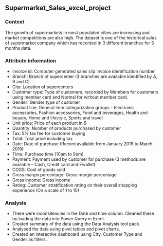 ## Supermarket_Sales_excel_project
### Context
The growth of supermarkets in most populated cities are increasing and market competitions are also high. The dataset is one of the historical sales of supermarket company which has recorded in 3 different branches for 3 months data.

### Attribute information
- Invoice id: Computer generated sales slip invoice identification number
- Branch: Branch of supercenter (3 branches are available identified by A, B and C).
- City: Location of supercenters
- Customer type: Type of customers, recorded by Members for customers using member card and Normal for without member card.
- Gender: Gender type of customer
- Product line: General item categorization groups - Electronic accessories, Fashion accessories, Food and beverages, Health and beauty, Home and lifestyle, Sports and travel
- Unit price: Price of each product in $
- Quantity: Number of products purchased by customer
- Tax: 5% tax fee for customer buying
- Total: Total price including tax
- Date: Date of purchase (Record available from January 2019 to March 2019)
- Time: Purchase time (10am to 9pm)
- Payment: Payment used by customer for purchase (3 methods are available – Cash, Credit card and Ewallet)
- COGS: Cost of goods sold
- Gross margin percentage: Gross margin percentage
- Gross income: Gross income
- Rating: Customer stratification rating on their overall shopping experience (On a scale of 1 to 10)

### Analysis
- There were inconsitencies in the Date and time column. Cleaned these by loading the data into Power Query in Excel.
- Created summary of the data using the Data Analysis tool pack.
- Analysed the data using pivot tables and pivot charts.
- Created an interactive dashboard using City, Customer Type and Gender as filters.
